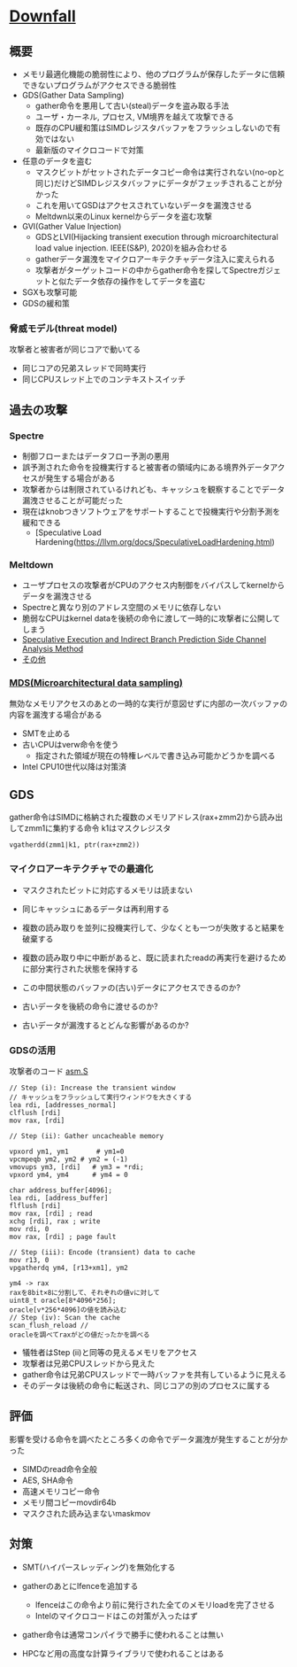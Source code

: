 # [Downfall](https://downfall.page/)

## 概要
- メモリ最適化機能の脆弱性により、他のプログラムが保存したデータに信頼できないプログラムがアクセスできる脆弱性
- GDS(Gather Data Sampling)
  - gather命令を悪用して古い(steal)データを盗み取る手法
  - ユーザ・カーネル, プロセス, VM境界を越えて攻撃できる
  - 既存のCPU緩和策はSIMDレジスタバッファをフラッシュしないので有効ではない
  - 最新版のマイクロコードで対策
- 任意のデータを盗む
  - マスクビットがセットされたデータコピー命令は実行されない(no-opと同じ)だけどSIMDレジスタバッファにデータがフェッチされることが分かった
  - これを用いてGSDはアクセスされていないデータを漏洩させる
  - Meltdwn以来のLinux kernelからデータを盗む攻撃
- GVI(Gather Value Injection)
  - GDSとLVI(Hijacking transient execution through microarchitectural load value injection. IEEE(S&P), 2020)を組み合わせる
  - gatherデータ漏洩をマイクロアーキテクチャデータ注入に変えられる
  - 攻撃者がターゲットコードの中からgather命令を探してSpectreガジェットと似たデータ依存の操作をしてデータを盗む
- SGXも攻撃可能
- GDSの緩和策

### 脅威モデル(threat model)
攻撃者と被害者が同じコアで動いてる
- 同じコアの兄弟スレッドで同時実行
- 同じCPUスレッド上でのコンテキストスイッチ

## 過去の攻撃
### Spectre
- 制御フローまたはデータフロー予測の悪用
- 誤予測された命令を投機実行すると被害者の領域内にある境界外データアクセスが発生する場合がある
- 攻撃者からは制限されているけれども、キャッシュを観察することでデータ漏洩させることが可能だった
- 現在はknobつきソフトウェアをサポートすることで投機実行や分割予測を緩和できる
  - [Speculative Load Hardening(https://llvm.org/docs/SpeculativeLoadHardening.html)
### Meltdown
- ユーザプロセスの攻撃者がCPUのアクセス内制御をバイパスしてkernelからデータを漏洩させる
- Spectreと異なり別のアドレス空間のメモリに依存しない
- 脆弱なCPUはkernel dataを後続の命令に渡して一時的に攻撃者に公開してしまう
- [Speculative Execution and Indirect Branch Prediction Side Channel Analysis Method](https://www.intel.com/content/www/us/en/security-center/advisory/intel-sa-00088.html)
- [その他](https://www.intel.com/content/www/us/en/developer/topic-technology/software-security-guidance/processors-affected-consolidated-product-cpu-model.html#tab-blade-1-1)
### [MDS(Microarchitectural data sampling)](https://www.intel.com/content/www/us/en/developer/articles/technical/software-security-guidance/technical-documentation/intel-analysis-microarchitectural-data-sampling.html)
無効なメモリアクセスのあとの一時的な実行が意図せずに内部の一次バッファの内容を漏洩する場合がある
- SMTを止める
- 古いCPUはverw命令を使う
  - 指定された領域が現在の特権レベルで書き込み可能かどうかを調べる
- Intel CPU10世代以降は対策済

##  GDS
gather命令はSIMDに格納された複数のメモリアドレス(rax+zmm2)から読み出してzmm1に集約する命令
k1はマスクレジスタ
```
vgatherdd(zmm1|k1, ptr(rax+zmm2))
```
### マイクロアーキテクチャでの最適化
- マスクされたビットに対応するメモリは読まない
- 同じキャッシュにあるデータは再利用する
- 複数の読み取りを並列に投機実行して、少なくとも一つが失敗すると結果を破棄する
- 複数の読み取り中に中断があると、既に読まれたreadの再実行を避けるために部分実行された状態を保持する

- この中間状態のバッファの(古い)データにアクセスできるのか?
- 古いデータを後続の命令に渡せるのか?
- 古いデータが漏洩するとどんな影響があるのか?

### GDSの活用

攻撃者のコード
[asm.S](https://github.com/flowyroll/downfall/blob/main/POC/gds_aes_ni/asm.S#L92-L112)
```
// Step (i): Increase the transient window
// キャッシュをフラッシュして実行ウィンドウを大きくする
lea rdi, [addresses_normal]
clflush [rdi]
mov rax, [rdi]

// Step (ii): Gather uncacheable memory

vpxord ym1, ym1       # ym1=0
vpcmpeqb ym2, ym2 # ym2 = (-1)
vmovups ym3, [rdi]   # ym3 = *rdi;
vpxord ym4, ym4      # ym4 = 0

char address_buffer[4096];
lea rdi, [address_buffer]
flflush [rdi]
mov rax, [rdi] ; read
xchg [rdi], rax ; write
mov rdi, 0
mov rax, [rdi] ; page fault

// Step (iii): Encode (transient) data to cache
mov r13, 0
vpgatherdq ym4, [r13+xm1], ym2

ym4 -> rax
raxを8bit×8に分割して、それぞれの値vに対して
uint8_t oracle[8*4096*256];
oracle[v*256*4096]の値を読み込む
// Step (iv): Scan the cache
scan_flush_reload //
oracleを調べてraxがどの値だったかを調べる
```

- 犠牲者はStep (ii)と同等の見えるメモリをアクセス
- 攻撃者は兄弟CPUスレッドから見えた
- gather命令は兄弟CPUスレッドで一時バッファを共有しているように見える
- そのデータは後続の命令に転送され、同じコアの別のプロセスに属する

## 評価
影響を受ける命令を調べたところ多くの命令でデータ漏洩が発生することが分かった
- SIMDのread命令全般
- AES, SHA命令
- 高速メモリコピー命令
- メモリ間コピーmovdir64b
- マスクされた読み込まないmaskmov

## 対策
- SMT(ハイパースレッディング)を無効化する
- gatherのあとにlfenceを追加する
  - lfenceはこの命令より前に発行された全てのメモリloadを完了させる
  - Intelのマイクロコードはこの対策が入ったはず

- gather命令は通常コンパイラで勝手に使われることは無い
- HPCなど用の高度な計算ライブラリで使われることはある
